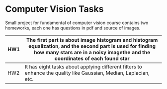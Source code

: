# Computer Vision Tasks
Small project for fundamental of computer vision course contains two homeworks, each one has questions in pdf and source of images.


| HW1 | The first part is about image histogram and histogram equalization, and the second part is used for finding how many stars are in a noisy imagethe and the coordinates of each found star  | 
| --- | --- |
| HW2 | It has eight tasks about applying different filters to enhance the quality like Gaussian, Median, Laplacian, etc. | 

